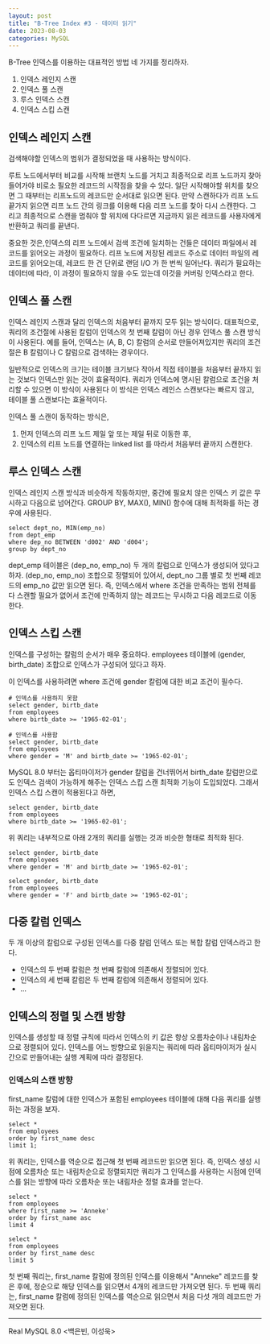 ```yaml
---
layout: post
title: "B-Tree Index #3 - 데이터 읽기"
date: 2023-08-03
categories: MySQL
---
```


B-Tree 인덱스를 이용하는 대표적인 방법 네 가지를 정리하자.

1. 인덱스 레인지 스캔
2. 인덱스 풀 스캔
3. 루스 인덱스 스캔
4. 인덱스 스킵 스캔

## 인덱스 레인지 스캔

검색해야할 인덱스의 범위가 결정되었을 때 사용하는 방식이다.

루트 노드에서부터 비교를 시작해 브랜치 노드를 거치고 최종적으로 리프 노드까지 찾아 들어가야 비로소 필요한 레코드의 시작점을 찾을 수 있다.
일단 시작해야할 위치를 찾으면 그 때부터는 리프노드의 레코드만 순서대로 읽으면 된다.
만약 스캔하다가 리프 노드 끝가지 읽으면 리프 노드 간의 링크를 이용해 다음 리프 노드를 찾아 다시 스캔한다. 
그리고 최종적으로 스캔을 멈춰야 할 위치에 다다르면 지금까지 읽은 레코드를 사용자에게 반환하고 쿼리를 끝낸다.

중요한 것은,인덱스의 리프 노드에서 검색 조건에 일치하는 건들은 데이터 파일에서 레코드를 읽어오는 과정이 필요하다.
리프 노드에 저장된 레코드 주소로 데이터 파일의 레코드를 읽어오는데, 레코드 한 건 단위로 랜덤 I/O 가 한 번씩 일어난다.
쿼리가 필요하는 데이터에 따라, 이 과정이 필요하지 않을 수도 있는데 이것을 커버링 인덱스라고 한다.

## 인덱스 풀 스캔

인덱스 레인지 스캔과 달리 인덱스의 처음부터 끝까지 모두 읽는 방식이다.
대표적으로, 쿼리의 조건절에 사용된 칼럼이 인덱스의 첫 번째 칼럼이 아닌 경우 인덱스 풀 스캔 방식이 사용된다.
예를 들어, 인덱스는 (A, B, C) 칼럼의 순서로 만들어져있지만 쿼리의 조건절은 B 칼럼이나 C 칼럼으로 검색하는 경우이다.

일반적으로 인덱스의 크기는 테이블 크기보다 작아서 직접 테이블을 처음부터 끝까지 읽는 것보다 인덱스만 읽는 것이 효율적이다.
쿼리가 인덱스에 명시된 칼럼으로 조건을 처리할 수 있으면 이 방식이 사용된다
이 방식은 인덱스 레인스 스캔보다는 빠르지 않고, 테이블 풀 스캔보다는 효율적이다.

인덱스 풀 스캔이 동작하는 방식은,

1. 먼저 인덱스의 리프 노드 제일 앞 또는 제일 뒤로 이동한 후,
2. 인덱스의 리프 노드를 연결하는 linked list 를 따라서 처음부터 끝까지 스캔한다.

## 루스 인덱스 스캔

인덱스 레인지 스캔 방식과 비슷하게 작동하지만, 중간에 필요치 않은 인덱스 키 값은 무시하고 다음으로 넘어간다.
GROUP BY, MAX(), MIN() 함수에 대해 최적화를 하는 경우에 사용된다.

```mysql
select dept_no, MIN(emp_no)
from dept_emp
where dep_no BETWEEN 'd002' AND 'd004';
group by dept_no
```

dept_emp 테이블은 (dep_no, emp_no) 두 개의 칼럼으로 인덱스가 생성되어 있다고 하자.
(dep_no, emp_no) 조합으로 정렬되어 있어서, dept_no 그룹 별로 첫 번째 레코드의 emp_no 값만 읽으면 된다.
즉, 인덱스에서 where 조건을 만족하는 범위 전체를 다 스캔할 필요가 없어서 조건에 만족하지 않는 레코드는 무시하고 다음 레코드로 이동한다.

## 인덱스 스킵 스캔

인덱스를 구성하는 칼럼의 순서가 매우 중요하다. 
employees 테이블에 (gender, birth_date) 조합으로 인덱스가 구성되어 있다고 하자.

이 인덱스를 사용하려면 where 조건에 gender 칼럼에 대한 비교 조건이 필수다.

```mysql
# 인덱스를 사용하지 못함
select gender, birtb_date
from employees
where birtb_date >= '1965-02-01';

# 인덱스를 사용함
select gender, birtb_date
from employees
where gender = 'M' and birtb_date >= '1965-02-01';
```

MySQL 8.0 부터는 옵티마이저가 gender 칼럼을 건너뛰어서 birth_date 칼럼만으로도 인덱스 검색이 가능하게 해주는 인덱스 스킵 스캔 최적화 기능이 도입되었다.
그래서 인덱스 스킵 스캔이 적용된다고 하면,

```mysql
select gender, birtb_date
from employees
where birtb_date >= '1965-02-01';
```

위 쿼리는 내부적으로 아래 2개의 쿼리를 실행는 것과 비슷한 형태로 최적화 된다.

```mysql
select gender, birtb_date
from employees
where gender = 'M' and birtb_date >= '1965-02-01';

select gender, birtb_date
from employees
where gender = 'F' and birtb_date >= '1965-02-01';
```

## 다중 칼럼 인덱스

두 개 이상의 칼럼으로 구성된 인덱스를 다중 칼럼 인덱스 또는 복합 칼럼 인덱스라고 한다. 

- 인덱스의 두 번째 칼럼은 첫 번째 칼럼에 의존해서 정렬되어 있다.
- 인덱스의 세 번째 칼럼은 두 번째 칼럼에 의존해서 정렬되어 있다.
- ...

## 인덱스의 정렬 및 스캔 방향

인덱스를 생성할 때 정렬 규칙에 따라서 인덱스의 키 값은 항상 오름차순이나 내림차순으로 정렬되어 있다.
인덱스를 어느 방향으로 읽을지는 쿼리에 따라 옵티마이저가 실시간으로 만들어내는 실행 계획에 따라 결정된다.

### 인덱스의 스캔 방향

first_name 칼럼에 대한 인덱스가 포함된 employees 테이블에 대해 다음 쿼리를 실행하는 과정을 보자.

```mysql
select *
from employees
order by first_name desc
limit 1;
```

위 쿼리는, 인덱스를 역순으로 접근해 첫 번째 레코드만 읽으면 된다.
즉, 인덱스 생성 시점에 오름차순 또는 내림차순으로 정렬되지만 쿼리가 그 인덱스를 사용하는 시점에 인덱스를 읽는 방향에 따라 오름차순 또는 내림차순 정렬 효과를 얻는다.

```mysql
select *
from employees
where first_name >= 'Anneke'
order by first_name asc
limit 4

select *
from employees
order by first_name desc 
limit 5
```

첫 번째 쿼리는, first_name 칼럼에 정의된 인덱스를 이용해서 "Anneke" 레코드를 찾은 후에, 정순으로 해당 인덱스를 읽으면서 4개의 레코드만 가져오면 된다.
두 번째 쿼리는, first_name 칼럼에 정의된 인덱스를 역순으로 읽으면서 처음 다섯 개의 레코드만 가져오면 된다.

---

Real MySQL 8.0 <백은빈, 이성욱>
